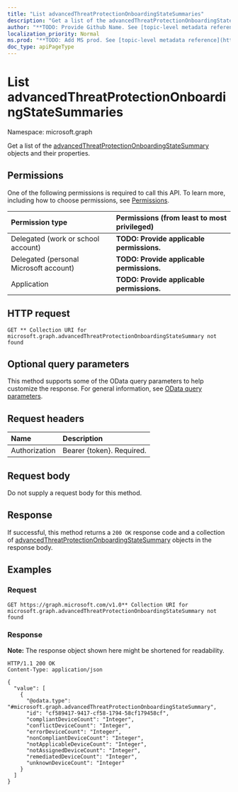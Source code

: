 ```yaml
---
title: "List advancedThreatProtectionOnboardingStateSummaries"
description: "Get a list of the advancedThreatProtectionOnboardingStateSummary objects and their properties."
author: "**TODO: Provide Github Name. See [topic-level metadata reference](https://msgo.azurewebsites.net/add/document/guidelines/metadata.html#topic-level-metadata)**"
localization_priority: Normal
ms.prod: "**TODO: Add MS prod. See [topic-level metadata reference](https://msgo.azurewebsites.net/add/document/guidelines/metadata.html#topic-level-metadata)**"
doc_type: apiPageType
---
```


# List advancedThreatProtectionOnboardingStateSummaries
Namespace: microsoft.graph



Get a list of the [advancedThreatProtectionOnboardingStateSummary](../resources/advancedthreatprotectiononboardingstatesummary.md) objects and their properties.

## Permissions
One of the following permissions is required to call this API. To learn more, including how to choose permissions, see [Permissions](/graph/permissions-reference).

|Permission type|Permissions (from least to most privileged)|
|:---|:---|
|Delegated (work or school account)|**TODO: Provide applicable permissions.**|
|Delegated (personal Microsoft account)|**TODO: Provide applicable permissions.**|
|Application|**TODO: Provide applicable permissions.**|

## HTTP request

<!-- {
  "blockType": "ignored"
}
-->
``` http
GET ** Collection URI for microsoft.graph.advancedThreatProtectionOnboardingStateSummary not found
```

## Optional query parameters
This method supports some of the OData query parameters to help customize the response. For general information, see [OData query parameters](/graph/query-parameters).

## Request headers
|Name|Description|
|:---|:---|
|Authorization|Bearer {token}. Required.|

## Request body
Do not supply a request body for this method.

## Response

If successful, this method returns a `200 OK` response code and a collection of [advancedThreatProtectionOnboardingStateSummary](../resources/advancedthreatprotectiononboardingstatesummary.md) objects in the response body.

## Examples

### Request
<!-- {
  "blockType": "request",
  "name": "list_advancedthreatprotectiononboardingstatesummary"
}
-->
``` http
GET https://graph.microsoft.com/v1.0** Collection URI for microsoft.graph.advancedThreatProtectionOnboardingStateSummary not found
```


### Response
**Note:** The response object shown here might be shortened for readability.
<!-- {
  "blockType": "response",
  "truncated": true,
  "@odata.type": "Collection(microsoft.graph.advancedThreatProtectionOnboardingStateSummary)"
}
-->
``` http
HTTP/1.1 200 OK
Content-Type: application/json

{
  "value": [
    {
      "@odata.type": "#microsoft.graph.advancedThreatProtectionOnboardingStateSummary",
      "id": "cf589417-9417-cf58-1794-58cf179458cf",
      "compliantDeviceCount": "Integer",
      "conflictDeviceCount": "Integer",
      "errorDeviceCount": "Integer",
      "nonCompliantDeviceCount": "Integer",
      "notApplicableDeviceCount": "Integer",
      "notAssignedDeviceCount": "Integer",
      "remediatedDeviceCount": "Integer",
      "unknownDeviceCount": "Integer"
    }
  ]
}
```

